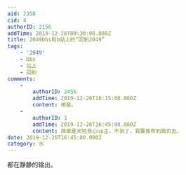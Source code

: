 ```yaml
---
aid: 2358
cid: 4
authorID: 2156
addTime: 2019-12-26T09:30:00.000Z
title: 2049bbs和b站上的“回到2049”
tags:
    - '2049'
    - bbs
    - 站上
    - 回到
comments:
    -
        authorID: 2456
        addTime: 2019-12-26T16:15:00.000Z
        content: 根基。
    -
        authorID: 1
        addTime: 2019-12-26T16:45:00.000Z
        content: 简直是天地良心up主，不说了，我要推荐到首页去。
date: 2019-12-26T16:45:00.000Z
category: 水
---
```


都在静静的输出。
